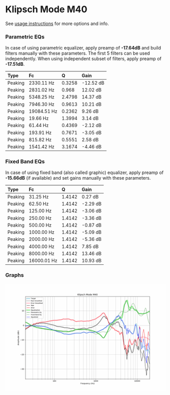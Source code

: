 # Klipsch Mode M40
See [usage instructions](https://github.com/jaakkopasanen/AutoEq#usage) for more options and info.

### Parametric EQs
In case of using parametric equalizer, apply preamp of **-17.64dB** and build filters manually
with these parameters. The first 5 filters can be used independently.
When using independent subset of filters, apply preamp of **-17.51dB**.

| Type    | Fc          |      Q | Gain      |
|:--------|:------------|:-------|:----------|
| Peaking | 2330.11 Hz  | 0.3258 | -12.52 dB |
| Peaking | 2831.02 Hz  | 0.968  | 12.02 dB  |
| Peaking | 5348.25 Hz  | 2.4798 | 14.37 dB  |
| Peaking | 7946.30 Hz  | 0.9613 | 10.21 dB  |
| Peaking | 19084.51 Hz | 0.2362 | 9.26 dB   |
| Peaking | 19.66 Hz    | 1.3994 | 3.14 dB   |
| Peaking | 61.44 Hz    | 0.4369 | -2.12 dB  |
| Peaking | 193.91 Hz   | 0.7671 | -3.05 dB  |
| Peaking | 815.82 Hz   | 0.5551 | 2.58 dB   |
| Peaking | 1541.42 Hz  | 3.1674 | -4.46 dB  |

### Fixed Band EQs
In case of using fixed band (also called graphic) equalizer, apply preamp of **-15.66dB**
(if available) and set gains manually with these parameters.

| Type    | Fc          |      Q | Gain     |
|:--------|:------------|:-------|:---------|
| Peaking | 31.25 Hz    | 1.4142 | 0.27 dB  |
| Peaking | 62.50 Hz    | 1.4142 | -2.29 dB |
| Peaking | 125.00 Hz   | 1.4142 | -3.06 dB |
| Peaking | 250.00 Hz   | 1.4142 | -3.36 dB |
| Peaking | 500.00 Hz   | 1.4142 | -0.87 dB |
| Peaking | 1000.00 Hz  | 1.4142 | -5.09 dB |
| Peaking | 2000.00 Hz  | 1.4142 | -5.36 dB |
| Peaking | 4000.00 Hz  | 1.4142 | 7.85 dB  |
| Peaking | 8000.00 Hz  | 1.4142 | 13.46 dB |
| Peaking | 16000.01 Hz | 1.4142 | 10.93 dB |

### Graphs
![](./Klipsch%20Mode%20M40.png)